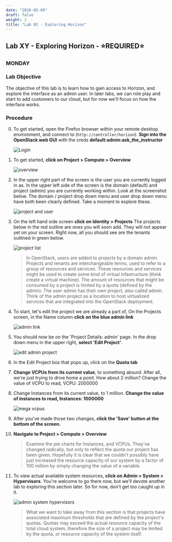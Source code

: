 ```yaml
---
date: "2016-05-09"
draft: false
weight: 2
title: "Lab 02 - Exploring Horizon"
---
```


## Lab XY - Exploring Horizon - &#x2B50;REQUIRED&#x2B50;

### MONDAY

### Lab Objective

The objective of this lab is to learn how to gain access to Horizon, and explore the interface as an admin user. In later labs, we can role play and start to add customers to our cloud, but for now we'll focus on how the interface works.

### Procedure

0. To get started, open the Firefox browser within your remote desktop environment, and connect to (`http://controller/horizon`). **Sign into the OpenStack web GUI** with the creds **default:admin:ask_the_instructor**

	![Login](https://alta3.com/labs/images/alta3_lab_02_a_horizon_signin.png)

0. To get started, **click on Project > Compute > Overview**

    ![overview](https://alta3.com/labs/images/alta3_lab_02_a_overview.png)
  
0. In the upper right part of the screen is the user you are currently logged in as. In the upper left side of the screen is the domain (default) and project (admin) you are currently working within. Look at the screenshot below. The domain / project drop down menu and user drop down menu have both been clearly defined. Take a moment to explore these.

    ![project and user](https://alta3.com/labs/images/alta3_lab_02_a_drop_down.png)

0. On the left hand side screen **click on Identity > Projects** The projects below in the red outline are ones you will soon add. They will not appear yet on your screen. Right now, all you should see are the tenants outlined in green below. 

   ![project list](https://alta3.com/labs/images/alta3_lab_02_a_projects.png)

   > In OpenStack, users are added to projects by a domain admin. Projects and tenants are interchangeable terms, used to refer to a group of resources and services. These resources and services might be used to create some kind of virtual infastructure (think create a virtual machine). The amount of resources that might be consumed by a project is limited by a quota (defined by the admin). The user admin has their own project, also called admin. Think of the admin project as a location to host virtualized services that are integrated into the OpenStack deployment.

0. To start, let's edit the project we are already a part of, On the Projects screen, in the Name column **click on the blue admin link**

   ![admin link](https://alta3.com/labs/images/alta3_lab_02_a_blue_admin_link.png)

0. You should now be on the 'Project Details: admin' page. In the drop down menu in the upper right, **select 'Edit Project'**.

    ![edit admin project](https://i.imgur.com/5s1XlY7.png)

0. In the Edit Project box that pops up, click on the **Quota tab**

0. **Change VCPUs from its current value**, to something absurd. After all, we're just trying to drive home a point. How about 2 million? Change the value of VCPU to read, VCPU: 2000000

0. Change Instances from its current value, to 1 million. **Change the value of instances to read, Instances: 1000000**

    ![mega vcpus](https://i.imgur.com/Dp4jTDh.png?1)

0. After you've made those two changes, **click the 'Save' button at the bottom of the screen.**

0. **Navigate to Project > Compute > Overview**

    > Examine the pie charts for Instances, and VCPUs. They've changed radically, but only to reflect the quota our project has been given. Hopefully it is clear that we couldn't possibly have just increased the resource capacity of our system by a factor of 100 million by simply changing the value of a variable.

0. To view actual available system resources, **click on Admin > System > Hypervisors**. You're welcome to go there now, but we'll devote another lab to exploring this section later. So for now, don't get too caught up in it.

    ![admin system hypervisors](https://i.imgur.com/HUY5KFC.png)

    > What we want to take away from this section is that projects have associated maximum thresholds that are defined by the project's quotas. Quotas may exceed the actual resource capacity of the total cloud system, therefore the size of a project may be limited by the quota, or resource capacity of the system itself.
